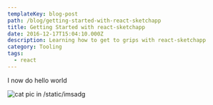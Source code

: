 ```yaml
---
templateKey: blog-post
path: /blog/getting-started-with-react-sketchapp
title: Getting Started with react-sketchapp
date: 2016-12-17T15:04:10.000Z
description: Learning how to get to grips with react-sketchapp
category: Tooling
tags:
  - react
---
```


I now do hello world

<full-bleed-image asset="/img/nyc-header.jpg"  caption="This is a nyc"></full-bleed-image>

<full-bleed-image asset="/img/cat.jpg" inset caption="This is a cat"></full-bleed-image>

<full-bleed-image asset="/img/cat.jpg" ></full-bleed-image>

![cat pic in /static/imsadg ](/img/cat.jpg)
